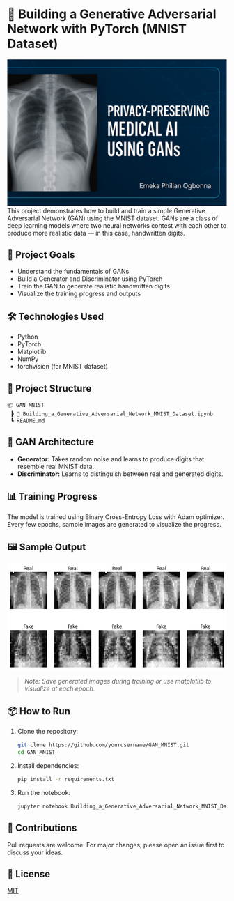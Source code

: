 
# 🧠 Building a Generative Adversarial Network with PyTorch (MNIST Dataset)
![Cover Image](images/cover_image.png)  
This project demonstrates how to build and train a simple Generative Adversarial Network (GAN) using the MNIST dataset. GANs are a class of deep learning models where two neural networks contest with each other to produce more realistic data — in this case, handwritten digits.

## 🚀 Project Goals

- Understand the fundamentals of GANs
- Build a Generator and Discriminator using PyTorch
- Train the GAN to generate realistic handwritten digits
- Visualize the training progress and outputs

## 🛠️ Technologies Used

- Python
- PyTorch
- Matplotlib
- NumPy
- torchvision (for MNIST dataset)

## 📁 Project Structure

```
📦 GAN_MNIST
 ┣ 📓 Building_a_Generative_Adversarial_Network_MNIST_Dataset.ipynb
 ┗ README.md
```

## 🧠 GAN Architecture

- **Generator:** Takes random noise and learns to produce digits that resemble real MNIST data.
- **Discriminator:** Learns to distinguish between real and generated digits.

## 📊 Training Progress

The model is trained using Binary Cross-Entropy Loss with Adam optimizer. Every few epochs, sample images are generated to visualize the progress.

## 🖼️ Sample Output

![Generated Digits](images/generated_output.png)

> *Note: Save generated images during training or use matplotlib to visualize at each epoch.*

## 📦 How to Run

1. Clone the repository:
   ```bash
   git clone https://github.com/yourusername/GAN_MNIST.git
   cd GAN_MNIST
   ```

2. Install dependencies:
   ```bash
   pip install -r requirements.txt
   ```

3. Run the notebook:
   ```bash
   jupyter notebook Building_a_Generative_Adversarial_Network_MNIST_Dataset.ipynb
   ```

## 🤝 Contributions

Pull requests are welcome. For major changes, please open an issue first to discuss your ideas.

## 📄 License

[MIT](LICENSE)
